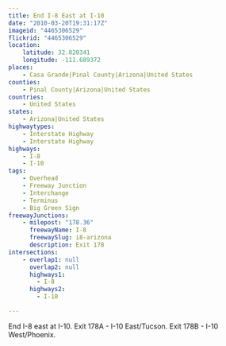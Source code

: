 ```yaml
---
title: End I-8 East at I-10
date: "2010-03-20T19:31:17Z"
imageid: "4465306529"
flickrid: "4465306529"
location:
    latitude: 32.820341
    longitude: -111.689372
places:
    - Casa Grande|Pinal County|Arizona|United States
counties:
    - Pinal County|Arizona|United States
countries:
    - United States
states:
    - Arizona|United States
highwaytypes:
    - Interstate Highway
    - Interstate Highway
highways:
    - I-8
    - I-10
tags:
    - Overhead
    - Freeway Junction
    - Interchange
    - Terminus
    - Big Green Sign
freewayJunctions:
    - milepost: "178.36"
      freewayName: I-8
      freewaySlug: i8-arizona
      description: Exit 178
intersections:
    - overlap1: null
      overlap2: null
      highways1:
        - I-8
      highways2:
        - I-10

---
```

End I-8 east at I-10.  Exit 178A - I-10 East/Tucson.  Exit 178B - I-10 West/Phoenix.